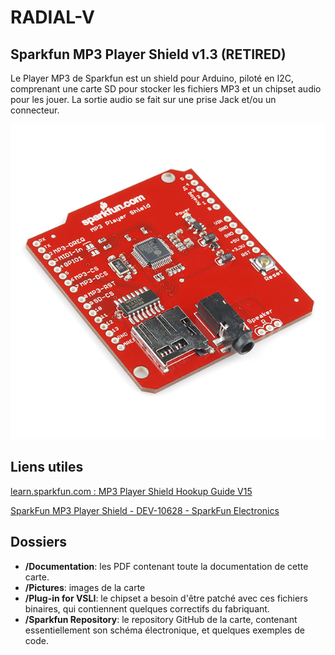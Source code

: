 # RADIAL-V

## Sparkfun MP3 Player Shield v1.3 (RETIRED)

Le Player MP3 de Sparkfun est un shield pour Arduino, piloté en I2C, comprenant une carte SD pour stocker les fichiers MP3 et un chipset audio pour les jouer. La sortie audio se fait sur une prise Jack et/ou un connecteur.

![MP3player](MP3player.jpg)

## Liens utiles

[learn.sparkfun.com : MP3 Player Shield Hookup Guide V15](https://learn.sparkfun.com/tutorials/mp3-player-shield-hookup-guide-v15)

[SparkFun MP3 Player Shield - DEV-10628 - SparkFun Electronics](https://www.sparkfun.com/products/retired/10628)

## Dossiers

* **/Documentation**: les PDF contenant toute la documentation de cette carte.
* **/Pictures**: images de la carte
* **/Plug-in for VSLI**: le chipset a besoin d'être patché avec ces fichiers binaires, qui contiennent quelques correctifs du fabriquant.
* **/Sparkfun Repository**: le repository GitHub de la carte, contenant essentiellement son schéma électronique, et quelques exemples de code.